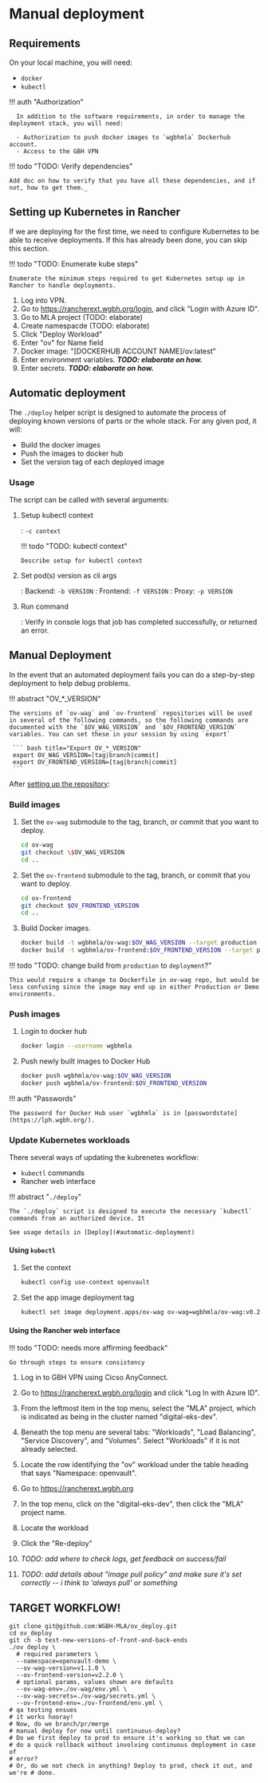 # Manual deployment

## Requirements

On your local machine, you will need:

- `docker`
- `kubectl`

!!! auth "Authorization"

      In addition to the software requirements, in order to manage the deployment stack, you will need:

      - Authorization to push docker images to `wgbhmla` Dockerhub account.
      - Access to the GBH VPN

!!! todo "TODO: Verify dependencies"

    Add doc on how to verify that you have all these dependencies, and if not, how to get them._

## Setting up Kubernetes in Rancher

If we are deploying for the first time, we need to configure Kubernetes to be able to receive deployments. If this has already been done, you can skip this section.

!!! todo "TODO: Enumerate kube steps"

    Enumerate the minimum steps required to get Kubernetes setup up in Rancher to handle deployments.

1. Log into VPN.
1. Go to https://rancherext.wgbh.org/login, and click "Login with Azure ID".
1. Go to MLA project (TODO: elaborate)
1. Create namespacde (TODO: elaborate)
1. Click "Deploy Workload"
1. Enter "ov" for Name field
1. Docker image: "[DOCKERHUB ACCOUNT NAME]/ov:latest"
1. Enter environment variables. **_TODO: elaborate on how._**
1. Enter secrets. **_TODO: elaborate on how._**

## Automatic deployment

The `./deploy` helper script is designed to automate the process of deploying known versions of parts or the whole stack. For any given pod, it will:

- Build the docker images
- Push the images to docker hub
- Set the version tag of each deployed image

### Usage

The script can be called with several arguments:

1.  Setup kubectl context

    : `-c context`

    !!! todo "TODO: kubectl context"

        Describe setup for kubectl context

1.  Set pod(s) version as cli args

    : Backend: `-b VERSION`
    : Frontend: `-f VERSION`
    : Proxy: `-p VERSION`

1.  Run command

    : Verify in console logs that job has completed successfully, or returned an error.

## Manual Deployment

In the event that an automated deployment fails you can do a step-by-step deployment to help debug problems.

!!! abstract "OV\_\*\_VERSION"

    The versions of `ov-wag` and `ov-frontend` repositories will be used in several of the following commands, so the following commands are documented with the `$OV_WAG_VERSION` and `$OV_FRONTEND_VERSION` variables. You can set these in your session by using `export`

     ``` bash title="Export OV_*_VERSION"
     export OV_WAG_VERSION=[tag|branch|commit]
     export OV_FRONTEND_VERSION=[tag|branch|commit]
     ```

After [setting up the repository](/setup#0-checkout-code):

### Build images

1.  Set the `ov-wag` submodule to the tag, branch, or commit that you want to deploy.

    ```bash title="Checkout backend"
    cd ov-wag
    git checkout \$OV_WAG_VERSION
    cd ..
    ```

1.  Set the `ov-frontend` submodule to the tag, branch, or commit that you want to deploy.

    ```bash title="Checkout frontend"
    cd ov-frontend
    git checkout $OV_FRONTEND_VERSION
    cd ..
    ```

1.  Build Docker images.

    ```bash title="Build docker images"
    docker build -t wgbhmla/ov-wag:$OV_WAG_VERSION --target production ./ov-wag
    docker build -t wgbhmla/ov-frontend:$OV_FRONTEND_VERSION --target production ./ov-frontend
    ```

!!! todo "TODO: change build from `production` to `deployment`?"

    This would require a change to Dockerfile in ov-wag repo, but would be less confusing since the image may end up in either Production or Demo environments.

### Push images

1.  Login to docker hub

    ```bash title="docker login"
    docker login --username wgbhmla
    ```

1.  Push newly built images to Docker Hub

    ```bash title="push images"
    docker push wgbhmla/ov-wag:$OV_WAG_VERSION
    docker push wgbhmla/ov-frontend:$OV_FRONTEND_VERSION
    ```

!!! auth "Passwords"

    The password for Docker Hub user `wgbhmla` is in [passwordstate](https://lph.wgbh.org/).

### Update Kubernetes workloads

There several ways of updating the kubrenetes workflow:

- `kubectl` commands
- Rancher web interface

!!! abstract "`./deploy`"

    The `./deploy` script is designed to execute the necessary `kubectl` commands from an authorized device. It

    See usage details in [Deploy](#automatic-deployment)

#### Using `kubectl`

1.  Set the context

    ```bash title="Set the kubectl context"
    kubectl config use-context openvault
    ```

1.  Set the app image deployment tag

    ```bash title="set backend version to v0.2.0"
    kubectl set image deployment.apps/ov-wag ov-wag=wgbhmla/ov-wag:v0.2.0
    ```

#### Using the Rancher web interface

!!! todo "TODO: needs more affirming feedback"

    Go through steps to ensure consistency

1. Log in to GBH VPN using Cicso AnyConnect.
1. Go to https://rancherext.wgbh.org/login and click "Log In with Azure ID".
1. From the leftmost item in the top menu, select the "MLA" project, which is indicated as being in the cluster named "digital-eks-dev".
1. Beneath the top menu are several tabs: "Workloads", "Load Balancing", "Service Discovery", and "Volumes". Select "Workloads" if it is not already selected.
1. Locate the row identifying the "ov" workload under the table heading that says "Namespace: openvault".
1. Go to https://rancherext.wgbh.org
1. In the top menu, click on the "digital-eks-dev", then click the "MLA" project name.

1. Locate the workload
1. Click the "Re-deploy"

1. _TODO: add where to check logs, get feedback on success/fail_
1. _TODO: add details about "image pull policy" and make sure it's set correctly -- i think to 'always pull' or something_

## TARGET WORKFLOW!

```
git clone git@github.com:WGBH-MLA/ov_deploy.git
cd ov_deploy
git ch -b test-new-versions-of-front-and-back-ends
./ov deploy \
  # required parameters \
  --namespace=openvault-demo \
  --ov-wag-version=v1.1.0 \
  --ov-frontend-version=v2.2.0 \
  # optional params, values shown are defaults
  --ov-wag-env=./ov-wag/env.yml \
  --ov-wag-secrets=./ov-wag/secrets.yml \
  --ov-frontend-env=./ov-frontend/env.yml \
# qa testing ensues
# it works hooray!
# Now, do we branch/pr/merge
# manual deploy for now until continuous-deploy?
# Do we first deploy to prod to ensure it's working so that we can
# do a quick rollback without involving continuous deployment in case of
# error?
# Or, do we not check in anything? Deploy to prod, check it out, and we're # done.
```
